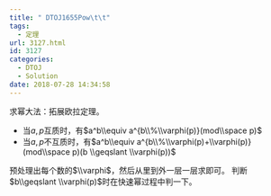 ```yaml
---
title: " DTOJ1655Pow\t\t"
tags:
  - 定理
url: 3127.html
id: 3127
categories:
  - DTOJ
  - Solution
date: 2018-07-28 14:34:58
---
```


求幂大法：拓展欧拉定理。

*   当$a,p$互质时，有$a^b\\equiv a^{b\\%\\varphi(p)}(mod\\space p)$
*   当$a,p$不互质时，有$a^b\\equiv a^{b\\%\\varphi(p)+\\varphi(p)}(mod\\space p)(b \\geqslant \\varphi(p))$

预处理出每个数的$\\varphi$，然后从里到外一层一层求即可。 判断$b\\geqslant \\varphi(p)$时在快速幂过程中判一下。